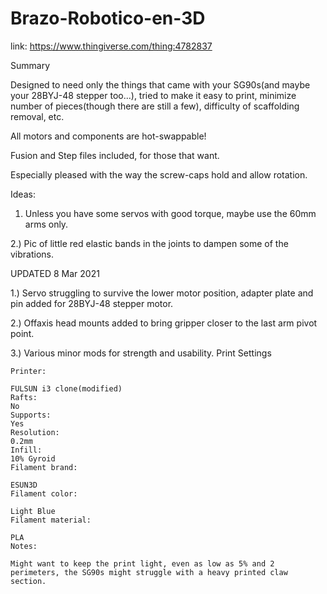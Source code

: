 # Brazo-Robotico-en-3D
link: https://www.thingiverse.com/thing:4782837


Summary

Designed to need only the things that came with your SG90s(and maybe your 28BYJ-48 stepper too...), tried to make it easy to print, minimize number of pieces(though there are still a few), difficulty of scaffolding removal, etc. 

All motors and components are hot-swappable!

Fusion and Step files included, for those that want.

Especially pleased with the way the screw-caps hold and allow rotation.

Ideas:

1) Unless you have some servos with good torque, maybe use the 60mm arms only.

2.) Pic of little red elastic bands in the joints to dampen some of the vibrations.

UPDATED 8 Mar 2021

1.) Servo struggling to survive the lower motor position, adapter plate and pin added for 28BYJ-48 stepper motor.

2.) Offaxis head mounts added to bring gripper closer to the last arm pivot point.

3.) Various minor mods for strength and usability.
Print Settings

    Printer:

    FULSUN i3 clone(modified)
    Rafts:
    No
    Supports:
    Yes
    Resolution:
    0.2mm
    Infill:
    10% Gyroid
    Filament brand:

    ESUN3D
    Filament color:

    Light Blue
    Filament material:

    PLA
    Notes:

    Might want to keep the print light, even as low as 5% and 2 perimeters, the SG90s might struggle with a heavy printed claw section.
